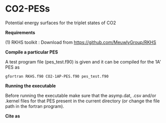 # CO2-PESs
Potential energy surfaces for the triplet states of CO2

**Requirements**

(1) RKHS toolkit : Download from https://github.com/MeuwlyGroup/RKHS

**Compile a particular PES**

A test program file (pes_test.f90) is given and it can be compiled for the 1A' PES as

`gfortran RKHS.f90 CO2-1AP-PES.f90 pes_test.f90`

**Running the executable**

Before running the executable make sure that the asymp.dat, .csv and/or .kernel files for that PES present in the current directory (or change the file path in the fortran program).

**Cite as**
